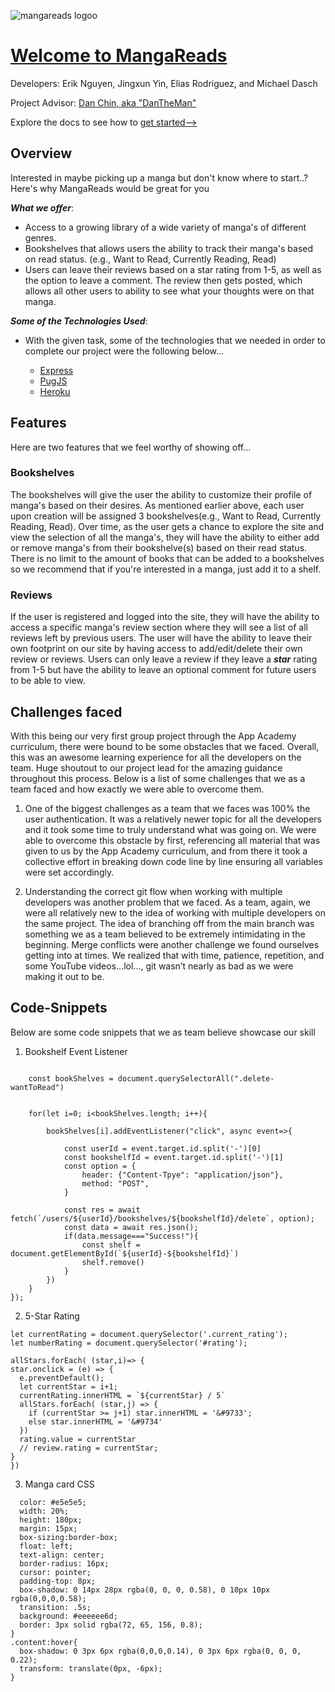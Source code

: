 ![mangareads logoo](https://user-images.githubusercontent.com/95194326/173257442-f989e97f-f91a-45a9-8e05-a760a1f85166.jpg)

# [Welcome to MangaReads](https://manga-reads.herokuapp.com) 

Developers: Erik Nguyen, Jingxun Yin, Elias Rodriguez, and Michael Dasch 

Project Advisor: [Dan Chin, aka "DanTheMan"](https://github.com/bongochin)

Explore the docs to see how to [get started-->](https://github.com/MDasch22/Manga-reads-project/wiki)


## Overview 
  Interested in maybe picking up a manga but don't know where to start..? Here's why MangaReads would be great for you 
  
  ***What we offer***: 
  - Access to a growing library of a wide variety of manga's of different genres.
  - Bookshelves that allows users the ability  to track their manga's based on read status. (e.g., Want to Read, Currently Reading, Read)
  - Users can leave their reviews based on a star rating from 1-5, as well as the option to leave a comment. The review then gets posted, which allows all other users to ability to see what your thoughts were on that manga.

***Some of the Technologies Used***:
 
  - With the given task, some of the technologies that we needed in order to complete our project were the following below... 
 
    - [Express](http://expressjs.com/)
    - [PugJS](https://pugjs.org/api/getting-started.html)
    - [Heroku](https://id.heroku.com/login)

## Features 
  Here are two features that we feel worthy of showing off...
  
  ### Bookshelves 
  The bookshelves will give the user the ability to customize their profile of manga's based on their desires. As mentioned earlier above, each user upon creation will be assigned 3 bookshelves(e.g., Want to Read, Currently Reading, Read). Over time, as the user gets a chance to explore the site and view the selection of all the manga's, they will have the ability to either add or remove manga's from their bookshelve(s) based on their read status. There is no limit to the amount of books that can be added to a bookshelves so we recommend that if you're interested in a manga, just add it to a shelf. 
  
  ### Reviews
  If the user is registered and logged into the site, they will have the ability to access a specific manga's review section where they will see a list of all reviews left by previous users. The user will have the ability to leave their own footprint on our site by having access to add/edit/delete their own review or reviews. Users can only leave a review if they leave a ***star*** rating from 1-5 but have the ability to leave an optional comment for future users to be able to view.
  
  
## Challenges faced 
  With this being our very first group project through the App Academy curriculum, there were bound to be some obstacles that we faced. Overall, this was an awesome learning experience for all the developers on the team. Huge shoutout to our project lead for the amazing guidance throughout this process. Below is a list of some challenges that we as a team faced and how exactly we were able to overcome them.   

  1. One of the biggest challenges as a team that we faces was 100% the user authentication. It was a relatively newer topic for all the  developers and it took some time to truly understand what was going on. We were able to overcome this obstacle by first, referencing all material that was given to us by the App Academy curriculum, and from there it took a collective effort in breaking down code line by line ensuring all variables were set accordingly. 
  
  2. Understanding the correct git flow when working with multiple developers was another problem that we faced. As a team, again, we were all relatively new to the idea of working with multiple developers on the same project. The idea of branching off from the main branch was something we as a team believed to be extremely intimidating in the beginning. Merge conflicts were another challenge we found ourselves getting into at times. We realized that with time, patience, repetition, and some YouTube videos...lol..., git wasn’t nearly as bad as we were making it out to be.
  
  
## Code-Snippets
Below are some code snippets that we as team believe showcase our skill

1. Bookshelf Event Listener

```window.addEventListener("DOMContentLoaded", async (event)=>{

    const bookShelves = document.querySelectorAll(".delete-wantToRead")


    for(let i=0; i<bookShelves.length; i++){

        bookShelves[i].addEventListener("click", async event=>{

            const userId = event.target.id.split('-')[0]
            const bookshelfId = event.target.id.split('-')[1]
            const option = {
                header: {"Content-Tpye": "application/json"},
                method: "POST",
            }

            const res = await fetch(`/users/${userId}/bookshelves/${bookshelfId}/delete`, option);
            const data = await res.json();
            if(data.message==="Success!"){
                const shelf = document.getElementById(`${userId}-${bookshelfId}`)
                shelf.remove()
            }
        })
    }
});
```

2. 5-Star Rating

  ```const allStars = document.querySelectorAll('.star')
let currentRating = document.querySelector('.current_rating');
let numberRating = document.querySelector('#rating');

allStars.forEach( (star,i)=> {
  star.onclick = (e) => {
    e.preventDefault();
    let currentStar = i+1;
    currentRating.innerHTML = `${currentStar} / 5`
    allStars.forEach( (star,j) => {
      if (currentStar >= j+1) star.innerHTML = '&#9733';
      else star.innerHTML = '&#9734'
    })
    rating.value = currentStar
    // review.rating = currentStar;
  }
})
```

3. Manga card CSS 

```.content{
  color: #e5e5e5;
  width: 20%;
  height: 180px;
  margin: 15px;
  box-sizing:border-box;
  float: left;
  text-align: center;
  border-radius: 16px;
  cursor: pointer;
  padding-top: 8px;
  box-shadow: 0 14px 28px rgba(0, 0, 0, 0.58), 0 10px 10px rgba(0,0,0,0.58);
  transition: .5s;
  background: #eeeeee6d;
  border: 3px solid rgba(72, 65, 156, 0.8);
}
.content:hover{
  box-shadow: 0 3px 6px rgba(0,0,0,0.14), 0 3px 6px rgba(0, 0, 0, 0.22);
  transform: translate(0px, -6px);
}
```


